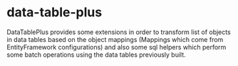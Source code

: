 # data-table-plus
DataTablePlus provides some extensions in order to transform list of objects in data tables based on the object mappings (Mappings which come from EntityFramework configurations) and also some sql helpers which perform some batch operations using the data tables previously built.

